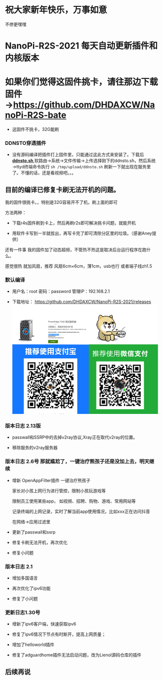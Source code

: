 # 祝大家新年快乐，万事如意
不停更嘿嘿

# NanoPi-R2S-2021 每天自动更新插件和内核版本

# 如果你们觉得这固件挑卡，请往那边下载固件→https://github.com/DHDAXCW/NanoPi-R2S-bate

- 这固件不挑卡，32G能刷

### DDNSTO穿透插件

- 没有源码编译把插件打上固件里，只能通过这此方式来安装了。下载后[**ddnsto.sh**](https://github.com/DHDAXCW/NanoPi-R4S-2021/releases/tag/ddns),软路由→系统→文件传输→上传选择刚下的ddnsto.sh，然后系统→ttyd终端命令执行 `sh /tmp/upload/ddnsto.sh` 刷新一下就出现在服务里了。不懂的话，还是看视频吧。。。

## 目前的编译已修复卡刷无法开机的问题。

我的固件很挑卡。，特别是32G容易开不了机，刷上面的即可

方法两种：

- 下载r4s固件刷到卡上，然后再刷r2s即可解决挑卡问题，就能开机

- 用软件卡写到一半就拔出，再写卡完了即可清除分区里的垃圾。（感谢Aney提供）


 还有一件事 我的固件加了动态超频，不管热不热这是取决后台运行程序在跑什么。
 
 
 感觉很热  就加风扇，推荐 风扇6cm×6cm，薄1cm，usb也行 或者端子线zh1.5
  
### 默认编译

- 用户名：root 密码：password 管理IP：192.168.2.1

- 下载地址： https://github.com/DHDAXCW/NanoPi-R2S-2021/releases
![Alt text](data/2.jpg?raw=true "Title")
### 版本日志 2.13版

- passwall和SSRP中的去掉v2ray协议,Xray正在取代v2ray的位置。

- 移除服务的v2ray服务器

### 版本日志 2.6号 那就尴尬了，一键治疗熊孩子还是没加上去，明天继续

- 增新 OpenAppFilter插件 一键治疗熊孩子	

  家长对小孩上网行为进行管控，限制小孩玩游戏等	

  限制员工使用某些app， 如视频、招聘、购物、游戏、常用网站等	

  记录终端的上网记录，实时了解当前app使用情况，比如xxx正在访问抖音	

  在网络→应用过滤里

- 更新了passwall和ssrp

- 修复卡刷无法开机，再次优化	

- 修复小问题

### 版本日志 2.1	

- 增加多国语言	

- 再次优化了ipv6功能	

- 修复了小问题	

### 更新日志1.30号	

- 增新了ipv6客户端，快速获取ipv6	

- 修复了ipv6情况下节点有时断开，提高上网质量；	

- 增加了helloworld插件	

- 修复了adguardhome插件无法启动问题，改为Lienol源码仓库的插件	

## 后续再说


